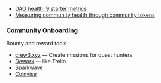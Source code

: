 - [DAO health: 9 starter metrics](https://mirror.xyz/itamarg.eth/Cxs_pTvMQ3-Udj1MYDZW46OZxGnHET1cHQX_tTozckw)
- [Measuring community health through community tokens](https://mirror.xyz/itamarg.eth/cFCMTRNKRI1cl0A-Jm50jHqoO2Nio7VuglGi0l8hWag)

### Community Onboarding
Bounty and reward tools
- [crew3.xyz](https://crew3.xyz/) — Create missions for quest hunters
- [Dework](https://dework.xyz/) — like Trello
- [Sparkwave](https://sparkwave.xyz/)
- [Coinvise](https://www.coinvise.co/)
